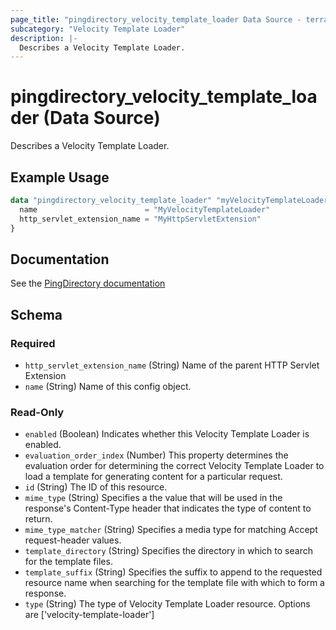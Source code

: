 ```yaml
---
page_title: "pingdirectory_velocity_template_loader Data Source - terraform-provider-pingdirectory"
subcategory: "Velocity Template Loader"
description: |-
  Describes a Velocity Template Loader.
---
```


# pingdirectory_velocity_template_loader (Data Source)

Describes a Velocity Template Loader.

## Example Usage

```terraform
data "pingdirectory_velocity_template_loader" "myVelocityTemplateLoader" {
  name                        = "MyVelocityTemplateLoader"
  http_servlet_extension_name = "MyHttpServletExtension"
}
```

## Documentation
See the [PingDirectory documentation](https://docs.pingidentity.com/r/en-us/pingdirectory-93/pd_met_support_mult_content_types)

<!-- schema generated by tfplugindocs -->
## Schema

### Required

- `http_servlet_extension_name` (String) Name of the parent HTTP Servlet Extension
- `name` (String) Name of this config object.

### Read-Only

- `enabled` (Boolean) Indicates whether this Velocity Template Loader is enabled.
- `evaluation_order_index` (Number) This property determines the evaluation order for determining the correct Velocity Template Loader to load a template for generating content for a particular request.
- `id` (String) The ID of this resource.
- `mime_type` (String) Specifies a the value that will be used in the response's Content-Type header that indicates the type of content to return.
- `mime_type_matcher` (String) Specifies a media type for matching Accept request-header values.
- `template_directory` (String) Specifies the directory in which to search for the template files.
- `template_suffix` (String) Specifies the suffix to append to the requested resource name when searching for the template file with which to form a response.
- `type` (String) The type of Velocity Template Loader resource. Options are ['velocity-template-loader']

